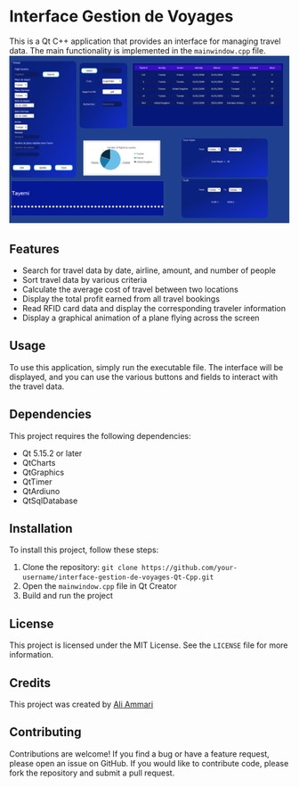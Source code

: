 # Interface Gestion de Voyages

This is a Qt C++ application that provides an interface for managing travel data. The main functionality is implemented in the `mainwindow.cpp` file.
![Preview Image](./assets/images/preview.png)
## Features

- Search for travel data by date, airline, amount, and number of people
- Sort travel data by various criteria
- Calculate the average cost of travel between two locations
- Display the total profit earned from all travel bookings
- Read RFID card data and display the corresponding traveler information
- Display a graphical animation of a plane flying across the screen

## Usage

To use this application, simply run the executable file. The interface will be displayed, and you can use the various buttons and fields to interact with the travel data.

## Dependencies

This project requires the following dependencies:

- Qt 5.15.2 or later
- QtCharts
- QtGraphics
- QtTimer
- QtArdiuno
- QtSqlDatabase
## Installation

To install this project, follow these steps:

1. Clone the repository: `git clone https://github.com/your-username/interface-gestion-de-voyages-Qt-Cpp.git`
2. Open the `mainwindow.cpp` file in Qt Creator
3. Build and run the project

## License

This project is licensed under the MIT License. See the `LICENSE` file for more information.

## Credits

This project was created by [Ali Ammari](www.github.com/aliammari)

## Contributing

Contributions are welcome! If you find a bug or have a feature request, please open an issue on GitHub. If you would like to contribute code, please fork the repository and submit a pull request.
